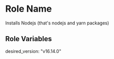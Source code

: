 Role Name
=========

Installs Nodejs (that's nodejs and yarn packages)


Role Variables
--------------

desired_version: "v16.14.0"
